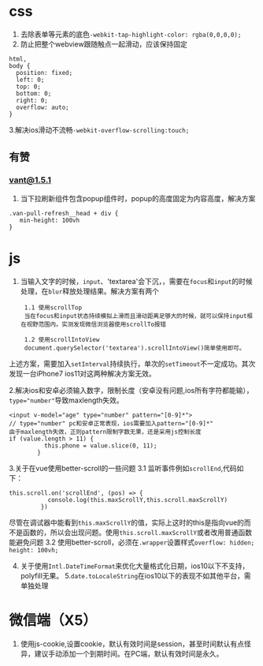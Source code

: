 # css
1. 去除表单等元素的底色`-webkit-tap-highlight-color: rgba(0,0,0,0);`
2. 防止把整个webview跟随触点一起滑动，应该保持固定
```
html,
body {
  position: fixed;
  left: 0;
  top: 0;
  bottom: 0;
  right: 0;
  overflow: auto;
}
```
3.解决ios滑动不流畅`-webkit-overflow-scrolling:touch;`


## 有赞
### vant@1.5.1
1. 当下拉刷新组件包含popup组件时，popup的高度固定为内容高度，解决方案
 ```
 .van-pull-refresh__head + div {
    min-height: 100vh
}
 ```


# js
1. 当输入文字的时候，`input`、'textarea'会下沉，，需要在`focus`和`input`的时候处理，在`blur`释放处理结果。解决方案有两个

        1.1 使用scrollTop
        当在focus和input状态持续模拟上滑而且滑动距离足够大的时候，就可以保持input框在视野范围内。实测发现微信浏览器使用scrollTo报错
  
        1.2 使用scrollIntoView
        document.querySelector('textarea').scrollIntoView()简单使用即可。
  上述方案，需要加入`setInterval`持续执行，单次的`setTimeout`不一定成功。其次发现一台iPhone7 ios11对这两种解决方案无效。

2.解决ios和安卓必须输入数字，限制长度（安卓没有问题,ios所有字符都能输），`type="number"`导致maxlength失效。
```
<input v-model="age" type="number" pattern="[0-9]*">
// type="number" pc和安卓正常表现，ios需要加入pattern="[0-9]*"
由于maxlength失效，正则pattern限制字数无果，还是采用js控制长度
if (value.length > 11) {
          this.phone = value.slice(0, 11);
        }
```

3.关于在vue使用better-scroll的一些问题
 3.1 监听事件例如`scrollEnd`,代码如下：
 ```
 this.scroll.on('scrollEnd', (pos) => {
            console.log(this.maxScrollY,this.scroll.maxScrollY)
          })
 ```
 尽管在调试器中能看到`this.maxScrollY`的值，实际上这时的this是指向vue的而不是函数的，所以会出现问题。使用`this.scroll.maxScrollY`或者改用普通函数能避免问题
  3.2 使用better-scroll，必须在`.wrapper`设置样式`overflow: hidden; height: 100vh;`
 
 
4. 关于使用`Intl.DateTimeFormat`来优化大量格式化日期，ios10以下不支持，polyfill无果。
5.`date.toLocaleString`在ios10以下的表现不如其他平台，需单独处理




# 微信端（X5）
1. 使用js-cookie,设置cookie，默认有效时间是session，甚至时间默认有点怪异，建议手动添加一个到期时间。在PC端，默认有效时间是永久。
